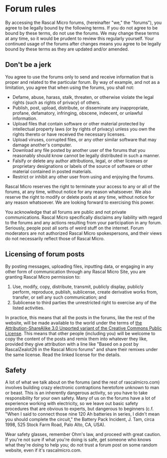 # Forum rules #

By accessing the Rascal Micro forums, (hereinafter "we," the "forums"), you agree to be legally bound by the following terms. If you do not agree to be bound by these terms, do not use the forums. We may change these terms at any time, so it would be prudent to review this regularly yourself. Your continued usage of the forums after changes means you agree to be legally bound by these terms as they are updated and/or amended.

## Don't be a jerk ##

You agree to use the forums only to send and receive information that is proper and related to the particular forum. By way of example, and not as a limitation, you agree that when using the forums, you shall not:

* Defame, abuse, harass, stalk, threaten, or otherwise violate the legal rights (such as rights of privacy) of others.
* Publish, post, upload, distribute, or disseminate any inappropriate, profane, defamatory, infringing, obscene, indecent, or unlawful information.
* Upload files that contain software or other material protected by intellectual property laws (or by rights of privacy) unless you own the rights thereto or have received the necessary licenses.
* Upload viruses, corrupted files, or any other similar software that may damage another's computer.
* Download any file posted by another user of the forums that you reasonably should know cannot be legally distributed in such a manner.
* Falsify or delete any author attributions, legal, or other licenses or proprietary designations or labels of the source of software or other material contained in posted materials.
* Restrict or inhibit any other user from using and enjoying the forums.
 
Rascal Micro reserves the right to terminate your access to any or all of the forums, at any time, without notice for any reason whatsoever. We also reserve the right to modify or delete posts at any time, without notice for any reason whatsoever.  We are looking forward to exercising this power.

You acknowledge that all forums are public and not private communications. Rascal Micro specifically disclaims any liability with regard to the forums and any actions resulting from your participation in any forum. Seriously, people post all sorts of weird stuff on the internet. Forum moderators are not authorized Rascal Micro spokespersons, and their views do not necessarily reflect those of Rascal Micro.

## Licensing of forum posts ##

By posting messages, uploading files, inputting data, or engaging in any other form of communication through any Rascal Micro Site, you are granting Rascal Micro permission to:
1.	Use, modify, copy, distribute, transmit, publicly display, publicly perform, reproduce, publish, sublicense, create derivative works from, transfer, or sell any such communication; and
2.	Sublicense to third parties the unrestricted right to exercise any of the listed activities.

In practice, this means that all the posts in the forums, like the rest of the website, will be made available to the world under the terms of [the Attribution-ShareAlike 3.0 Unported variant of the Creative Commons Public License][1]. This means that other people (including you) will be welcome to copy the content of the posts and remix them into whatever they like, provided they give attribution with a line like "Based on a post by RascalZealot26 in the Rascal Micro forums" and share their remixes under the same license. Read the linked license for the details.

## Safety ##

A lot of what we talk about on the forums (and the rest of rascalmicro.com) involves building crazy electronic contraptions heretofore unknown to man or beast. This is an inherently dangerous activity, so you have to take responsibility for your own safety. Many of us on the forums have a lot of experience working with electricity, so we leave out basic safety procedures that are obvious to experts, but dangerous to beginners (c.f. "When I said to connect those nine 120 Ah batteries in series, I didn't mean you should complete the circuit," the Battery Pack Incident, J. Tam, circa 1998, 525 Stock Farm Road, Palo Alto, CA, USA). 

Wear safety glasses, remember Ohm's law, and proceed with great caution. If you're not sure if what you're doing is safe, get someone who knows what they're doing to help you; do not trust a forum post on some random website, even if it's rascalmicro.com.

[1]: http://creativecommons.org/licenses/by-sa/3.0/
